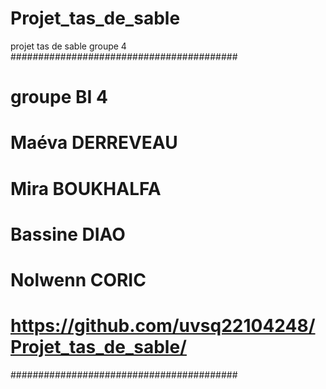 # Projet_tas_de_sable
projet tas de sable groupe 4
#########################################
# groupe BI 4
# Maéva DERREVEAU
# Mira BOUKHALFA
# Bassine DIAO
# Nolwenn CORIC
# https://github.com/uvsq22104248/Projet_tas_de_sable/
#########################################
